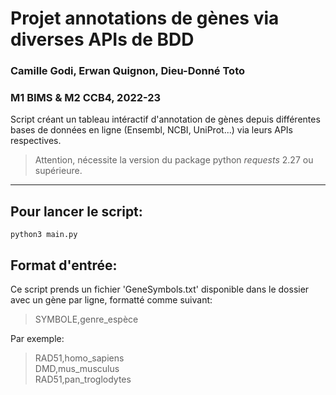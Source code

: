 # Projet annotations de gènes via diverses APIs de BDD
### Camille Godi, Erwan Quignon, Dieu-Donné Toto  
### M1 BIMS & M2 CCB4, 2022-23

Script créant un tableau intéractif d'annotation de gènes depuis différentes bases de données en ligne (Ensembl, NCBI, UniProt...) via leurs APIs respectives.  

> Attention, nécessite la version du package python *requests* 2.27 ou supérieure.

---

## Pour lancer le script:
```python3 main.py```

## Format d'entrée:
Ce script prends un fichier 'GeneSymbols.txt' disponible dans le dossier avec un gène par ligne, formatté comme suivant:
> SYMBOLE,genre_espèce  

Par exemple: 
> RAD51,homo_sapiens  
> DMD,mus_musculus  
> RAD51,pan_troglodytes  

